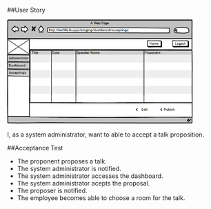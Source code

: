 ##User Story

<img src="https://github.com/FEUPTalks/Frontend/blob/develop/prototype/imagens/acceptingsTalksView.png" alt="Drawing" width="430px"/><br/>

I, as a system administrator, want to able to accept a talk proposition.

##Acceptance Test

* The proponent proposes a talk.
* The system administrator is notified.
* The system administrator accesses the dashboard.
* The system administrator acepts the proposal.
* The proposer is notified.
* The employee becomes able to choose a room for the talk.
